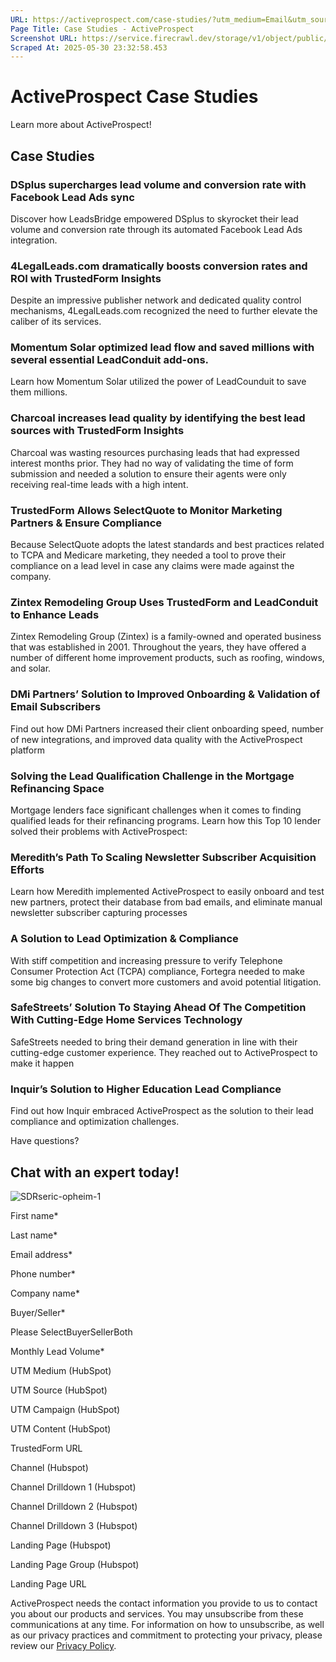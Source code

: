 ```yaml
---
URL: https://activeprospect.com/case-studies/?utm_medium=Email&utm_source=Website&utm_campaign=AP-Email-InsideCBM-Oct
Page Title: Case Studies - ActiveProspect
Screenshot URL: https://service.firecrawl.dev/storage/v1/object/public/media/screenshot-6b8f7f81-25d4-4903-86a9-c959d178599b.png
Scraped At: 2025-05-30 23:32:58.453
---
```

# ActiveProspect Case Studies

Learn more about ActiveProspect!


## Case Studies


### DSplus supercharges lead volume and conversion rate with Facebook Lead Ads sync

Discover how LeadsBridge empowered DSplus to skyrocket their lead volume and conversion rate through its automated Facebook Lead Ads integration.



### 4LegalLeads.com dramatically boosts conversion rates and ROI with TrustedForm Insights

Despite an impressive publisher network and dedicated quality control mechanisms, 4LegalLeads.com recognized the need to further elevate the caliber of its services.



### Momentum Solar optimized lead flow and saved millions with several essential LeadConduit add-ons.

Learn how Momentum Solar utilized the power of LeadCounduit to save them millions.



### Charcoal increases lead quality by identifying the best lead sources with TrustedForm Insights

Charcoal was wasting resources purchasing leads that had expressed interest months prior. They had no way of validating the time of form submission and needed a solution to ensure their agents were only receiving real-time leads with a high intent.



### TrustedForm Allows SelectQuote to Monitor Marketing Partners & Ensure Compliance

Because SelectQuote adopts the latest standards and best practices related to TCPA and Medicare marketing, they needed a tool to prove their compliance on a lead level in case any claims were made against the company.



### Zintex Remodeling Group Uses TrustedForm and LeadConduit to Enhance Leads

Zintex Remodeling Group (Zintex) is a family-owned and operated business that was established in 2001. Throughout the years, they have offered a number of different home improvement products, such as roofing, windows, and solar.



### DMi Partners’ Solution to Improved Onboarding & Validation of Email Subscribers

Find out how DMi Partners increased their client onboarding speed, number of new integrations, and improved data quality with the ActiveProspect platform



### Solving the Lead Qualification Challenge in the Mortgage Refinancing Space

Mortgage lenders face significant challenges when it comes to finding qualified leads for their refinancing programs. Learn how this Top 10 lender solved their problems with ActiveProspect:



### Meredith’s Path To Scaling Newsletter Subscriber Acquisition Efforts

Learn how Meredith implemented ActiveProspect to easily onboard and test new partners, protect their database from bad emails, and eliminate manual newsletter subscriber capturing processes



### A Solution to Lead Optimization & Compliance

With stiff competition and increasing pressure to verify Telephone Consumer Protection Act (TCPA) compliance, Fortegra needed to make some big changes to convert more customers and avoid potential litigation.



### SafeStreets’ Solution To Staying Ahead Of The Competition With Cutting-Edge Home Services Technology

SafeStreets needed to bring their demand generation in line with their cutting-edge customer experience. They reached out to ActiveProspect to make it happen



### Inquir’s Solution to Higher Education Lead Compliance

Find out how Inquir embraced ActiveProspect as the solution to their lead compliance and optimization challenges.


Have questions?

## Chat with an expert today!

![SDRseric-opheim-1](https://activeprospect.com/wp-content/uploads/2023/09/SDRseric-opheim-1.png)

First name\*

Last name\*

Email address\*

Phone number\*

Company name\*

Buyer/Seller\*

Please SelectBuyerSellerBoth

Monthly Lead Volume\*

UTM Medium (HubSpot)

UTM Source (HubSpot)

UTM Campaign (HubSpot)

UTM Content (HubSpot)

TrustedForm URL

Channel (Hubspot)

Channel Drilldown 1 (Hubspot)

Channel Drilldown 2 (Hubspot)

Channel Drilldown 3 (Hubspot)

Landing Page (Hubspot)

Landing Page Group (Hubspot)

Landing Page URL

ActiveProspect needs the contact information you provide to us to contact you about our products and services. You may unsubscribe from these communications at any time. For information on how to unsubscribe, as well as our privacy practices and commitment to protecting your privacy, please review our [Privacy Policy](https://activeprospect.com/privacy-policy/).

